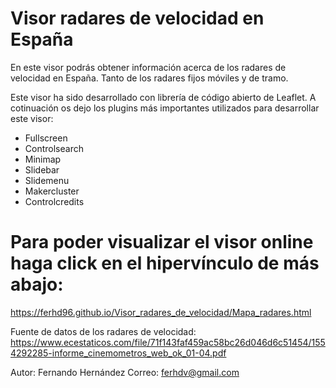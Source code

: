 # Visor radares de velocidad en España 


En este visor podrás obtener información acerca de los radares de velocidad en España. Tanto de los radares fijos móviles y de tramo. 

Este visor ha sido desarrollado con librería de código abierto de Leaflet. A cotinuación os dejo los plugins más importantes utilizados para desarrollar este visor: 
- Fullscreen 
- Controlsearch
- Minimap
- Slidebar
- Slidemenu
- Makercluster
- Controlcredits


# Para poder visualizar el visor online haga click en el hipervínculo de más abajo: 
https://ferhd96.github.io/Visor_radares_de_velocidad/Mapa_radares.html

Fuente de datos de los radares de velocidad: 
https://www.ecestaticos.com/file/71f143faf459ac58bc26d046d6c51454/1554292285-informe_cinemometros_web_ok_01-04.pdf

Autor: Fernando Hernández
Correo: ferhdv@gmail.com 
